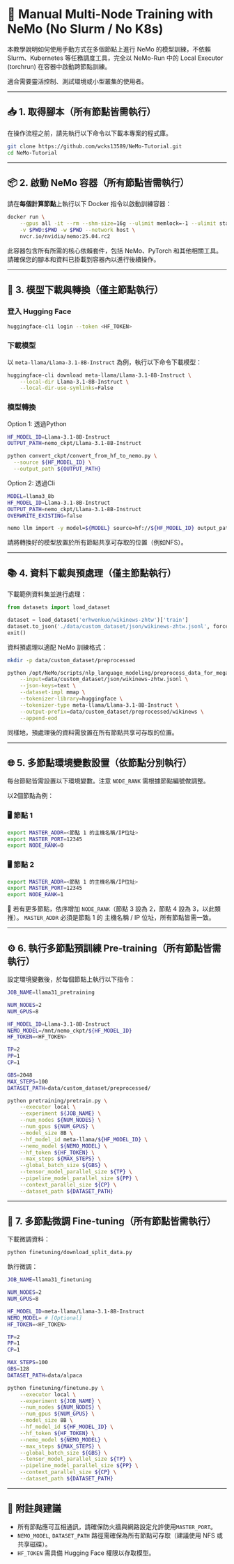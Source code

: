 # 🧪 Manual Multi-Node Training with NeMo (No Slurm / No K8s)

本教學說明如何使用手動方式在多個節點上進行 NeMo 的模型訓練，不依賴 Slurm、Kubernetes 等任務調度工具，完全以 NeMo-Run 中的 Local Executor (torchrun) 在容器中啟動跨節點訓練。

適合需要靈活控制、測試環境或小型叢集的使用者。

---

## 📥 1. 取得腳本（所有節點皆需執行）

在操作流程之前，請先執行以下命令以下載本專案的程式庫。

```bash
git clone https://github.com/wcks13589/NeMo-Tutorial.git
cd NeMo-Tutorial
```

---

## 📦 2. 啟動 NeMo 容器（所有節點皆需執行）

請在**每個計算節點**上執行以下 Docker 指令以啟動訓練容器：

```bash
docker run \
    --gpus all -it --rm --shm-size=16g --ulimit memlock=-1 --ulimit stack=67108864 \
    -v $PWD:$PWD -w $PWD --network host \
    nvcr.io/nvidia/nemo:25.04.rc2
```

此容器包含所有所需的核心依賴套件，包括 NeMo、PyTorch 和其他相關工具。請確保您的腳本和資料已掛載到容器內以進行後續操作。

---

## 🔽 3. 模型下載與轉換（僅主節點執行）

### 登入 Hugging Face

```bash
huggingface-cli login --token <HF_TOKEN>
```

### 下載模型

以 `meta-llama/Llama-3.1-8B-Instruct` 為例，執行以下命令下載模型：

```bash
huggingface-cli download meta-llama/Llama-3.1-8B-Instruct \
    --local-dir Llama-3.1-8B-Instruct \
    --local-dir-use-symlinks=False
```

### 模型轉換

Option 1: 透過Python
```bash
HF_MODEL_ID=Llama-3.1-8B-Instruct
OUTPUT_PATH=nemo_ckpt/Llama-3.1-8B-Instruct

python convert_ckpt/convert_from_hf_to_nemo.py \
  --source ${HF_MODEL_ID} \
  --output_path ${OUTPUT_PATH}
```

Option 2: 透過Cli
```bash
MODEL=llama3_8b
HF_MODEL_ID=Llama-3.1-8B-Instruct
OUTPUT_PATH=nemo_ckpt/Llama-3.1-8B-Instruct
OVERWRITE_EXISTING=false

nemo llm import -y model=${MODEL} source=hf://${HF_MODEL_ID} output_path=${OUTPUT_PATH} overwrite=${OVERWRITE_EXISTING}
```

請將轉換好的模型放置於所有節點共享可存取的位置（例如NFS）。

---

## 📚 4. 資料下載與預處理（僅主節點執行）

下載範例資料集並進行處理：

```python
from datasets import load_dataset

dataset = load_dataset('erhwenkuo/wikinews-zhtw')['train']
dataset.to_json('./data/custom_dataset/json/wikinews-zhtw.jsonl', force_ascii=False)
exit()
```

資料預處理以適配 NeMo 訓練格式：

```bash
mkdir -p data/custom_dataset/preprocessed

python /opt/NeMo/scripts/nlp_language_modeling/preprocess_data_for_megatron.py \
    --input=data/custom_dataset/json/wikinews-zhtw.jsonl \
    --json-keys=text \
    --dataset-impl mmap \
    --tokenizer-library=huggingface \
    --tokenizer-type meta-llama/Llama-3.1-8B-Instruct \
    --output-prefix=data/custom_dataset/preprocessed/wikinews \
    --append-eod
```

同樣地，預處理後的資料需放置在所有節點共享可存取的位置。

---

## 🌐 5. 多節點環境變數設置（依節點分別執行）
每台節點皆需設置以下環境變數。注意 `NODE_RANK` 需根據節點編號做調整。

以2個節點為例：

### 🖥️ 節點 1
```bash
export MASTER_ADDR=<節點 1 的主機名稱/IP位址>
export MASTER_PORT=12345
export NODE_RANK=0
```

### 🖥️ 節點 2
```bash
export MASTER_ADDR=<節點 1 的主機名稱/IP位址>
export MASTER_PORT=12345
export NODE_RANK=1
```

📌 若有更多節點，依序增加 `NODE_RANK`（節點 3 設為 2，節點 4 設為 3，以此類推）。
`MASTER_ADDR` 必須是節點 1 的 主機名稱 / IP 位址，所有節點皆需一致。

---

## ⚙️ 6. 執行多節點預訓練 Pre-training（所有節點皆需執行）
設定環境變數後，於每個節點上執行以下指令：

```bash
JOB_NAME=llama31_pretraining

NUM_NODES=2
NUM_GPUS=8

HF_MODEL_ID=Llama-3.1-8B-Instruct
NEMO_MODEL=/mnt/nemo_ckpt/${HF_MODEL_ID}
HF_TOKEN=<HF_TOKEN>

TP=2
PP=1
CP=1

GBS=2048
MAX_STEPS=100
DATASET_PATH=data/custom_dataset/preprocessed/

python pretraining/pretrain.py \
    --executor local \
    --experiment ${JOB_NAME} \
    --num_nodes ${NUM_NODES} \
    --num_gpus ${NUM_GPUS} \
    --model_size 8B \
    --hf_model_id meta-llama/${HF_MODEL_ID} \
    --nemo_model ${NEMO_MODEL} \
    --hf_token ${HF_TOKEN} \
    --max_steps ${MAX_STEPS} \
    --global_batch_size ${GBS} \
    --tensor_model_parallel_size ${TP} \
    --pipeline_model_parallel_size ${PP} \
    --context_parallel_size ${CP} \
    --dataset_path ${DATASET_PATH}
```

---

## 🔧 7. 多節點微調 Fine-tuning（所有節點皆需執行）

下載微調資料：

```bash
python finetuning/download_split_data.py
```

執行微調：

```bash
JOB_NAME=llama31_finetuning

NUM_NODES=2
NUM_GPUS=8

HF_MODEL_ID=meta-llama/Llama-3.1-8B-Instruct
NEMO_MODEL= # [Optional]
HF_TOKEN=<HF_TOKEN>

TP=2
PP=1
CP=1

MAX_STEPS=100
GBS=128
DATASET_PATH=data/alpaca

python finetuning/finetune.py \
    --executor local \
    --experiment ${JOB_NAME} \
    --num_nodes ${NUM_NODES} \
    --num_gpus ${NUM_GPUS} \
    --model_size 8B \
    --hf_model_id ${HF_MODEL_ID} \
    --hf_token ${HF_TOKEN} \
    --nemo_model ${NEMO_MODEL} \
    --max_steps ${MAX_STEPS} \
    --global_batch_size ${GBS} \
    --tensor_model_parallel_size ${TP} \
    --pipeline_model_parallel_size ${PP} \
    --context_parallel_size ${CP} \
    --dataset_path ${DATASET_PATH}
```

---

## 📝 附註與建議
- 所有節點應可互相通訊，請確保防火牆與網路設定允許使用`MASTER_PORT`。
- `NEMO_MODEL`, `DATASET_PATH` 路徑需確保為所有節點可存取（建議使用 NFS 或共享磁碟）。
- `HF_TOKEN` 需具備 Hugging Face 權限以存取模型。